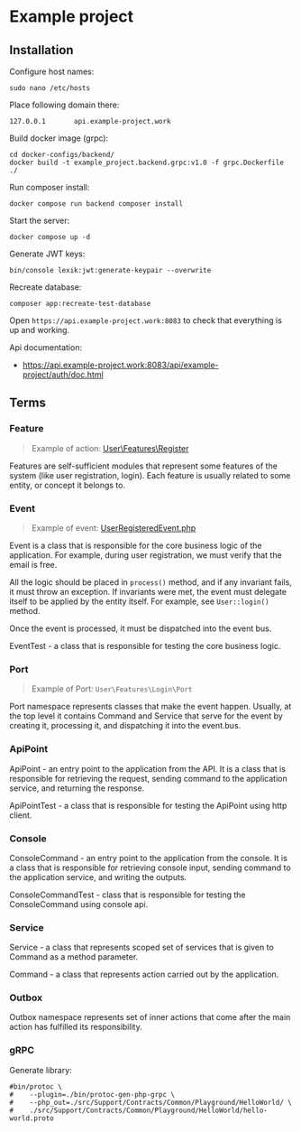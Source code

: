 # Example project

## Installation

Configure host names:

```shell
sudo nano /etc/hosts
```

Place following domain there:

```shell
127.0.0.1       api.example-project.work
```

Build docker image (grpc):

```shell
cd docker-configs/backend/
docker build -t example_project.backend.grpc:v1.0 -f grpc.Dockerfile ./
```

Run composer install:

```shell
docker compose run backend composer install
```

Start the server:

```shell
docker compose up -d
```

Generate JWT keys:

```shell
bin/console lexik:jwt:generate-keypair --overwrite
```

Recreate database:

```shell
composer app:recreate-test-database
```

Open `https://api.example-project.work:8083` to check that everything is up and working.

Api documentation:

- https://api.example-project.work:8083/api/example-project/auth/doc.html

## Terms

### Feature

> Example of action:
> [User\Features\Register](src/EmployeePortal/Authentication/User/Actions/Register)

Features are self-sufficient modules that represent some features of the system (like user registration, login).
Each feature is usually related to some entity, or concept it belongs to.

### Event

> Example of
> event: [UserRegisteredEvent.php](src/EmployeePortal/Authentication/User/Features/Register/UserRegisteredEvent.php)

Event is a class that is responsible for the core business logic of the application.
For example, during user registration, we must verify that the email is free.

All the logic should be placed in `process()` method, and if any invariant fails, it must throw an exception.
If invariants were met, the event must delegate itself to be applied by the entity itself. For example, see
`User::login()` method.

Once the event is processed, it must be dispatched into the event bus.

EventTest - a class that is responsible for testing the core business logic.

### Port

> Example of Port: `User\Features\Login\Port`

Port namespace represents classes that make the event happen.
Usually, at the top level it contains Command and Service that serve for the event by creating it, processing it, and
dispatching it into the event.bus.

### ApiPoint

ApiPoint - an entry point to the application from the API. It is a class that is responsible for retrieving the request,
sending command to the application service, and returning the response.

ApiPointTest - a class that is responsible for testing the ApiPoint using http client.

### Console

ConsoleCommand - an entry point to the application from the console. It is a class that is responsible for retrieving
console input, sending command to the application service, and writing the outputs.

ConsoleCommandTest - class that is responsible for testing the ConsoleCommand using console api.

### Service

Service - a class that represents scoped set of services that is given to Command as a method parameter.

Command - a class that represents action carried out by the application.

### Outbox

Outbox namespace represents set of inner actions that come after the main action has fulfilled its responsibility.

### gRPC

Generate library:

```shell
#bin/protoc \
#    --plugin=./bin/protoc-gen-php-grpc \
#    --php_out=./src/Support/Contracts/Common/Playground/HelloWorld/ \
#    ./src/Support/Contracts/Common/Playground/HelloWorld/hello-world.proto
```
